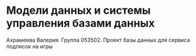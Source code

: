# Модели данных и системы управления базами данных
Ахрамеева Валерия. Группа 053502.
Проект базы данных для сервиса подписок на игры

